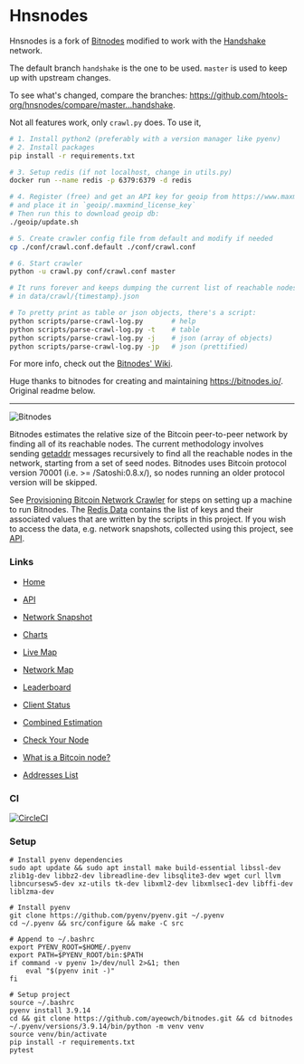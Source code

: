 # Hnsnodes

Hnsnodes is a fork of [Bitnodes](https://github.com/ayeowch/bitnodes) modified to work with the [Handshake](https://handshake.org/) network.

The default branch `handshake` is the one to be used. `master` is used to keep up with upstream changes.

To see what's changed, compare the branches: https://github.com/htools-org/hnsnodes/compare/master...handshake.

Not all features work, only `crawl.py` does. To use it,
```sh
# 1. Install python2 (preferably with a version manager like pyenv)
# 2. Install packages
pip install -r requirements.txt

# 3. Setup redis (if not localhost, change in utils.py)
docker run --name redis -p 6379:6379 -d redis

# 4. Register (free) and get an API key for geoip from https://www.maxmind.com
# and place it in `geoip/.maxmind_license_key`
# Then run this to download geoip db:
./geoip/update.sh

# 5. Create crawler config file from default and modify if needed
cp ./conf/crawl.conf.default ./conf/crawl.conf

# 6. Start crawler
python -u crawl.py conf/crawl.conf master

# It runs forever and keeps dumping the current list of reachable nodes
# in data/crawl/{timestamp}.json

# To pretty print as table or json objects, there's a script:
python scripts/parse-crawl-log.py       # help
python scripts/parse-crawl-log.py -t    # table
python scripts/parse-crawl-log.py -j    # json (array of objects)
python scripts/parse-crawl-log.py -jp   # json (prettified)
```

For more info, check out the [Bitnodes' Wiki](https://github.com/ayeowch/bitnodes/wiki/Provisioning-Bitcoin-Network-Crawler).

Huge thanks to bitnodes for creating and maintaining https://bitnodes.io/. Original readme below.

---

![Bitnodes](https://bitnodes.io/static/img/bitnodes-github.png "Bitnodes")

Bitnodes estimates the relative size of the Bitcoin peer-to-peer network by finding all of its reachable nodes. The current methodology involves sending [getaddr](https://en.bitcoin.it/wiki/Protocol_specification#getaddr) messages recursively to find all the reachable nodes in the network, starting from a set of seed nodes. Bitnodes uses Bitcoin protocol version 70001 (i.e. >= /Satoshi:0.8.x/), so nodes running an older protocol version will be skipped.

See [Provisioning Bitcoin Network Crawler](https://github.com/ayeowch/bitnodes/wiki/Provisioning-Bitcoin-Network-Crawler) for steps on setting up a machine to run Bitnodes. The [Redis Data](https://github.com/ayeowch/bitnodes/wiki/Redis-Data) contains the list of keys and their associated values that are written by the scripts in this project. If you wish to access the data, e.g. network snapshots, collected using this project, see [API](https://bitnodes.io/api/).

### Links

* [Home](https://bitnodes.io/)

* [API](https://bitnodes.io/api/)

* [Network Snapshot](https://bitnodes.io/nodes/)

* [Charts](https://bitnodes.io/dashboard/)

* [Live Map](https://bitnodes.io/nodes/live-map/)

* [Network Map](https://bitnodes.io/nodes/network-map/)

* [Leaderboard](https://bitnodes.io/nodes/leaderboard/)

* [Client Status](https://bitnodes.io/dashboard/bitcoind/)

* [Combined Estimation](https://bitnodes.io/nodes/all/)

* [Check Your Node](https://bitnodes.io/#join-the-network)

* [What is a Bitcoin node?](https://bitnodes.io/what-is-a-bitcoin-node/)

* [Addresses List](https://bitnodes.io/nodes/addresses-list/)

### CI

[![CircleCI](https://circleci.com/gh/ayeowch/bitnodes.svg?style=svg)](https://circleci.com/gh/ayeowch/bitnodes)

### Setup

```
# Install pyenv dependencies
sudo apt update && sudo apt install make build-essential libssl-dev zlib1g-dev libbz2-dev libreadline-dev libsqlite3-dev wget curl llvm libncursesw5-dev xz-utils tk-dev libxml2-dev libxmlsec1-dev libffi-dev liblzma-dev

# Install pyenv
git clone https://github.com/pyenv/pyenv.git ~/.pyenv
cd ~/.pyenv && src/configure && make -C src

# Append to ~/.bashrc
export PYENV_ROOT=$HOME/.pyenv
export PATH=$PYENV_ROOT/bin:$PATH
if command -v pyenv 1>/dev/null 2>&1; then
    eval "$(pyenv init -)"
fi

# Setup project
source ~/.bashrc
pyenv install 3.9.14
cd && git clone https://github.com/ayeowch/bitnodes.git && cd bitnodes
~/.pyenv/versions/3.9.14/bin/python -m venv venv
source venv/bin/activate
pip install -r requirements.txt
pytest
```

